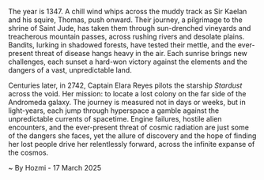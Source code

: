 
The year is 1347.  A chill wind whips across the muddy track as Sir Kaelan and his squire, Thomas, push onward. Their journey, a pilgrimage to the shrine of Saint Jude, has taken them through sun-drenched vineyards and treacherous mountain passes, across rushing rivers and desolate plains.  Bandits, lurking in shadowed forests, have tested their mettle, and the ever-present threat of disease hangs heavy in the air. Each sunrise brings new challenges, each sunset a hard-won victory against the elements and the dangers of a vast, unpredictable land.

Centuries later, in 2742, Captain Elara Reyes pilots the starship *Stardust* across the void.  Her mission: to locate a lost colony on the far side of the Andromeda galaxy.  The journey is measured not in days or weeks, but in light-years, each jump through hyperspace a gamble against the unpredictable currents of spacetime.  Engine failures, hostile alien encounters, and the ever-present threat of cosmic radiation are just some of the dangers she faces, yet the allure of discovery and the hope of finding her lost people drive her relentlessly forward, across the infinite expanse of the cosmos.

~ By Hozmi - 17 March 2025
